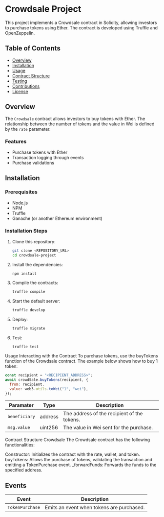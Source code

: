 # Crowdsale Project

This project implements a Crowdsale contract in Solidity, allowing investors to purchase tokens using Ether. The contract is developed using Truffle and OpenZeppelin.

## Table of Contents

- [Overview](#overview)
- [Installation](#installation)
- [Usage](#usage)
- [Contract Structure](#contract-structure)
- [Testing](#testing)
- [Contributions](#contributions)
- [License](#license)

## Overview

The `Crowdsale` contract allows investors to buy tokens with Ether. The relationship between the number of tokens and the value in Wei is defined by the `rate` parameter.

### Features

- Purchase tokens with Ether
- Transaction logging through events
- Purchase validations

## Installation

### Prerequisites

- Node.js
- NPM
- Truffle
- Ganache (or another Ethereum environment)

### Installation Steps

1. Clone this repository:

   ```bash
   git clone <REPOSITORY_URL>
   cd crowdsale-project

   ```

2. Install the dependencies:

   ```bash
   npm install

   ```

3. Compile the contracts:

   ```bash
   truffle compile

   ```

4. Start the default server:

   ```bash
   truffle develop

   ```

5. Deploy:

   ```bash
   truffle migrate

   ```

6. Test:
   ```bash:
   truffle test
   ```

Usage
Interacting with the Contract
To purchase tokens, use the buyTokens function of the Crowdsale contract. The example below shows how to buy 1 token:

```javascript
const recipient = "<RECIPIENT_ADDRESS>";
await crowdSale.buyTokens(recipient, {
  from: recipient,
  value: web3.utils.toWei("1", "wei"),
});
```

| Paramater     | Type    | Description                                 |
| ------------- | ------- | ------------------------------------------- |
| `beneficiary` | address | The address of the recipient of the tokens. |
| `msg.value`   | uint256 | The value in Wei sent for the purchase.     |

Contract Structure
Crowdsale
The Crowdsale contract has the following functionalities:

Constructor: Initializes the contract with the rate, wallet, and token.
buyTokens: Allows the purchase of tokens, validating the transaction and emitting a TokenPurchase event.
\_forwardFunds: Forwards the funds to the specified address.

## Events

| Event           | Description                               |
| --------------- | ----------------------------------------- |
| `TokenPurchase` | Emits an event when tokens are purchased. |
